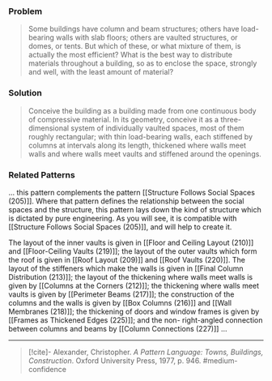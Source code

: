 ### Problem
>Some buildings have column and beam structures; others have load-bearing walls with slab floors; others are vaulted structures, or domes, or tents. But which of these, or what mixture of them, is actually the most efficient? What is the best way to distribute materials throughout a building, so as to enclose the space, strongly and well, with the least amount of material?

### Solution
>Conceive the building as a building made from one continuous body of compressive material. In its geometry, conceive it as a three-dimensional system of individually vaulted spaces, most of them roughly rectangular; with thin load-bearing walls, each stiffened by columns at intervals along its length, thickened where walls meet walls and where walls meet vaults and stiffened around the openings.

### Related Patterns
... this pattern complements the pattern [[Structure Follows Social Spaces (205)]]. Where that pattern defines the relationship between the social spaces and the structure, this pattern lays down the kind of structure which is dictated by pure engineering. As you will see, it is compatible with [[Structure Follows Social Spaces (205)]], and will help to create it.

The layout of the inner vaults is given in [[Floor and Ceiling Layout (210)]] and [[Floor-Ceiling Vaults (219)]]; the layout of the outer vaults which form the roof is given in [[Roof Layout (209)]] and [[Roof Vaults (220)]]. The layout of the stiffeners which make the walls is given in [[Final Column Distribution (213)]]; the layout of the thickening where walls meet walls is given by [[Columns at the Corners (212)]]; the thickening where walls meet vaults is given by [[Perimeter Beams (217)]]; the construction of the columns and the walls is given by [[Box Columns (216)]] and [[Wall Membranes (218)]]; the thickening of doors and window frames is given by [[Frames as Thickened Edges (225)]]; and the non- right-angled connection between columns and beams by [[Column Connections (227)]] ...

---
> [!cite]- Alexander, Christopher. _A Pattern Language: Towns, Buildings, Construction_. Oxford University Press, 1977, p. 946.
> #medium-confidence 